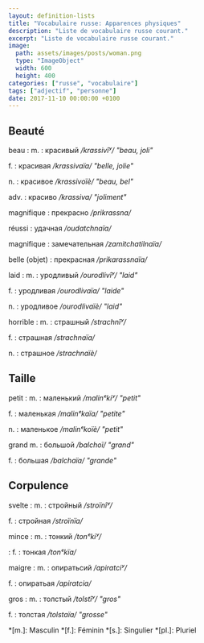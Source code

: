```yaml
---
layout: definition-lists
title: "Vocabulaire russe: Apparences physiques"
description: "Liste de vocabulaire russe courant."
excerpt: "Liste de vocabulaire russe courant."
image:
  path: assets/images/posts/woman.png
  type: "ImageObject"
  width: 600
  height: 400
categories: ["russe", "vocabulaire"]
tags: ["adjectif", "personne"]
date: 2017-11-10 00:00:00 +0100
---
```


## Beauté

beau
: m.
  : красивый
  */krassivîʸ/ "beau, joli"*

  f.
  : красивая
  */krassivaïa/ "belle, jolie"*

  n.
  : красивое
  */krassivoïè/ "beau, bel"*

  adv.
  : красиво
  */krassiva/ "joliment"*

magnifique
: прекрасно
*/prikrassna/*

réussi
: удачная
*/oudatchnaïa/*

magnifique
: замечательная
*/zamitchatilnaïa/*

belle (objet)
: прекрасная
*/prikarassnaïa/*

laid
: m.
  : уродливый
  */ourodlivîʸ/ "laid"*

  f.
  : уродливая
  */ourodlivaïa/ "laide"*

  n.
  : уродливое
  */ourodlivaïè/ "laid"*

horrible
: m.
  : страшный
  */strachnîʸ/*

  f.
  : страшная
  */strachnaïa/*

  n.
  : страшное
  */strachnaïè/*


## Taille

petit
: m.
  : маленький
  */malinᵉkiʸ/ "petit"*

  f.
  : маленькая
  */malinᵉkaïa/ "petite"*

  n.
  : маленькое
  */malinᵉkoïè/ "petit"*

grand
  m.
  : большой
  */balchoï/ "grand"*

  f.
  : большая
  */balchaïa/ "grande"*


## Corpulence

svelte
: m.
  : стройный
  */stroïnîʸ/*

  f.
  : стройная
  */stroïnïa/*

mince
: m.
  : тонкий
  */tonᵉkiʸ/*

: f.
  : тонкая
  */tonᵉkïa/*

maigre
: m.
  : опиратьсий
  */apiratciʸ/*

  f.
  : опиратьая
  */apiratcia/*

gros
: m.
  : толстый
  */tolstîʸ/ "gros"*

  f.
  : толстая
  */tolstaïa/ "grosse"*



*[m.]: Masculin
*[f.]: Féminin
*[s.]: Singulier
*[pl.]: Pluriel
